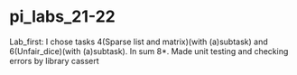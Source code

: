 # pi_labs_21-22
Lab_first: I chose tasks 4(Sparse list and matrix)(with (a)subtask) and 6(Unfair_dice)(with (a)subtask). In sum 8*. 
Made unit testing and checking errors by library cassert 
